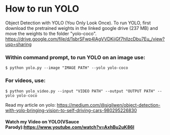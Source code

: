 # How to run YOLO
Object Detection with YOLO (You Only Look Once). To run YOLO, first download the pretrained weights in the linked google drive (237 MB) and move the weights to the folder "yolo-coco".
https://drive.google.com/file/d/1sbrSFwp4lAgVVDKijGf7hlIzcDbu7Eu_/view?usp=sharing
### Within command prompt, to run YOLO on an image use: 
```
$ python yolo.py --image "IMAGE PATH" --yolo yolo-coco
```
### For videos, use: 
```
$ python yolo_video.py --input "VIDEO PATH" --output "OUTPUT PATH" --yolo yolo-coco
```
Read my article on yolo: https://medium.com/@sigilwen/object-detection-with-yolo-bringing-vision-to-self-driving-cars-980295226830
#### Watch my Video on YOLO(VSauce Parody):https://www.youtube.com/watch?v=AxhBu2uK86I 
